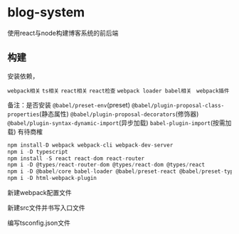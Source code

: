 # blog-system

使用react与node构建博客系统的前后端

## 构建

安装依赖，

`webpack相关` `ts相关` `react相关` `react检查` `webpack loader babel相关` ` webpack插件`

备注：是否安装 `@babel/preset-env`(preset) `@babel/plugin-proposal-class-properties`(静态属性) `@babel/plugin-proposal-decorators`(修饰器) `@babel/plugin-syntax-dynamic-import`(异步加载) `babel-plugin-import`(按需加载) 有待商榷

```js
npm install-D webpack webpack-cli webpack-dev-server
npm i -D typescript
npm install -S react react-dom react-router
npm i -D @types/react-router-dom @types/react-dom @types/react
npm i -D @babel/core babel-loader @babel/preset-react @babel/preset-typescript
npm i -D html-webpack-plugin
```

新建webpack配置文件

新建src文件并书写入口文件

编写tsconfig.json文件

